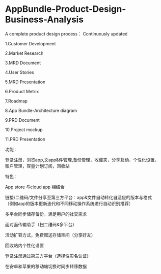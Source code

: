 # AppBundle-Product-Design-Business-Analysis
A complete product design process： Continuously updated

1.Customer Development

2.Market Research

3.MRD Document

4.User Stories

5.MRD Presentation

6.Product Metrix

7.Roadmap

8.App Bundle-Architecture diagram

9.PRD Document

10.Project mockup

11.PRD Presentation

功能：

登录注册，浏览app,文app&件管理,备份管理，收藏夹，分享互动，个性化设置，账户管理，容量计划订阅，回收站

特色：

App store 与cloud app 相结合

链接/二维码/文件分享至第三方平台：app&文件自动转化自适应的版本与格式（例如app的版本更新迭代和不同移动操作系统进行自动识别推荐）

多平台同步储存备份，满足用户的社交需求

面对面传输助手（扫二维码&多平台）

活动扩容方式，免费赠送存储空间（分享好友）

回收站内个性化设置

登录注册通过第三方平台（选择性实名认证）

在安卓和苹果的移动端切换时同步转移数据
